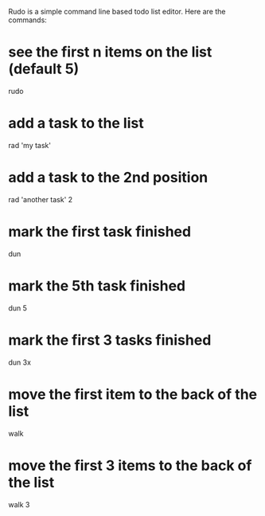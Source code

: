 Rudo is a simple command line based todo list editor.  Here are the commands:

# see the first n items on the list (default 5)
rudo

# add a task to the list
rad 'my task'

# add a task to the 2nd position
rad 'another task' 2

# mark the first task finished
dun

# mark the 5th task finished
dun 5

# mark the first 3 tasks finished
dun 3x

# move the first item to the back of the list
walk

# move the first 3 items to the back of the list
walk 3
